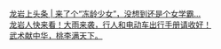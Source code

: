   
[龙岩上头条 | 来了个“冻龄少女”，没想到还是个女学霸…](http://www.dianyue.me/archives/000/bv5rnfke2a7u4wfn/)  
[龙岩人快来看！大雨来袭，行人和电动车出行手册请收好！](http://www.dianyue.me/archives/826/qu9gu59yphsw1b6t/)  
[武术献中华，桃李满天下。](http://www.dianyue.me/archives/639/jp093jnjgryvl2kd/)